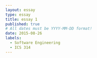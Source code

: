 ```yaml
---
layout: essay
type: essay
title: essay 1
published: true
# All dates must be YYYY-MM-DD format!
date: 2015-08-26
labels:
  - Software Engineering
  - ICS 314
---
```

